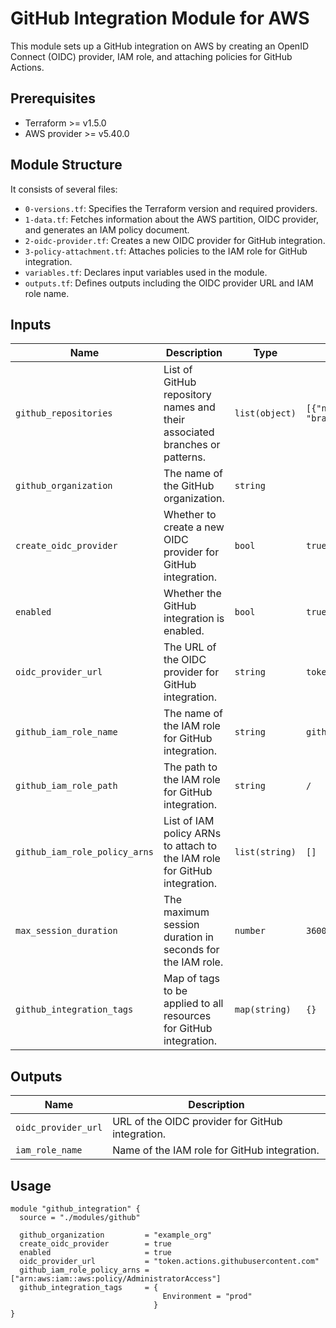 # GitHub Integration Module for AWS

This module sets up a GitHub integration on AWS by creating an OpenID Connect (OIDC) provider, IAM role, and attaching policies for GitHub Actions.

## Prerequisites

- Terraform >= v1.5.0
- AWS provider >= v5.40.0

## Module Structure

It consists of several files:

- `0-versions.tf`: Specifies the Terraform version and required providers.
- `1-data.tf`: Fetches information about the AWS partition, OIDC provider, and generates an IAM policy document.
- `2-oidc-provider.tf`: Creates a new OIDC provider for GitHub integration.
- `3-policy-attachment.tf`: Attaches policies to the IAM role for GitHub integration.
- `variables.tf`: Declares input variables used in the module.
- `outputs.tf`: Defines outputs including the OIDC provider URL and IAM role name.

## Inputs

| Name                             | Description                                                          | Type          | Default       |
| -------------------------------- | -------------------------------------------------------------------- | ------------- | ------------- |
| `github_repositories`            | List of GitHub repository names and their associated branches or patterns. | `list(object)` | `[{"name": "example_repo", "branches": ["main"]}]` |
| `github_organization`            | The name of the GitHub organization.                                | `string`      |               |
| `create_oidc_provider`           | Whether to create a new OIDC provider for GitHub integration.       | `bool`        | `true`        |
| `enabled`                        | Whether the GitHub integration is enabled.                          | `bool`        | `true`        |
| `oidc_provider_url`              | The URL of the OIDC provider for GitHub integration.                | `string`      | `token.actions.githubusercontent.com` |
| `github_iam_role_name`           | The name of the IAM role for GitHub integration.                    | `string`      | `github-actions-role` |
| `github_iam_role_path`           | The path to the IAM role for GitHub integration.                    | `string`      | `/`           |
| `github_iam_role_policy_arns`    | List of IAM policy ARNs to attach to the IAM role for GitHub integration. | `list(string)` | `[]`          |
| `max_session_duration`           | The maximum session duration in seconds for the IAM role.            | `number`      | `3600`        |
| `github_integration_tags`        | Map of tags to be applied to all resources for GitHub integration.   | `map(string)` | `{}`          |

## Outputs

| Name                       | Description                          |
| -------------------------- | ------------------------------------ |
| `oidc_provider_url`        | URL of the OIDC provider for GitHub integration. |
| `iam_role_name`            | Name of the IAM role for GitHub integration.     |

## Usage

```hcl
module "github_integration" {
  source = "./modules/github"

  github_organization         = "example_org"
  create_oidc_provider        = true
  enabled                     = true
  oidc_provider_url           = "token.actions.githubusercontent.com"
  github_iam_role_policy_arns = ["arn:aws:iam::aws:policy/AdministratorAccess"]
  github_integration_tags     = {
                                  Environment = "prod"
                                }
}
